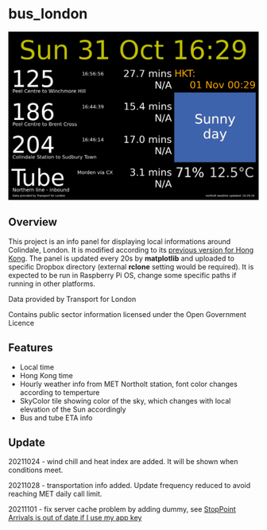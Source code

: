 # bus_london
![Screenshot](bus_london.png?raw=true "Screenshot")

## **Overview**
This project is an info panel for displaying local informations around Colindale, London. It is modified according to its [previous version for Hong Kong](https://github.com/aji-tama/bus). The panel is updated every 20s by **matplotlib** and uploaded to specific Dropbox directory (external **rclone** setting would be required).  It is expected to be run in Raspberry Pi OS, change some specific paths if running in other platforms.

Data provided by Transport for London

Contains public sector information licensed under the Open Government Licence

## **Features**
- Local time
- Hong Kong time
- Hourly weather info from MET Northolt station, font color changes according to temperture
- SkyColor tile showing color of the sky, which changes with local elevation of the Sun accordingly
- Bus and tube ETA info

## **Update**
20211024 - wind chill and heat index are added. It will be shown when conditions meet.

20211028 - transportation info added. Update frequency reduced to avoid reaching MET daily call limit.

20211101 - fix server cache problem by adding dummy, see [StopPoint Arrivals is out of date if I use my app key](https://techforum.tfl.gov.uk/t/stoppoint-arrivals-is-out-of-date-if-i-use-my-app-key)


